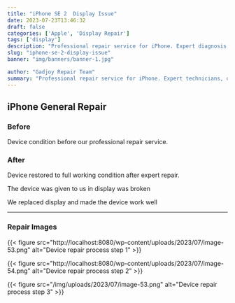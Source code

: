 ```yaml
---
title: "iPhone SE 2  Display Issue"
date: 2023-07-23T13:46:32
draft: false
categories: ['Apple', 'Display Repair']
tags: ['display']
description: "Professional repair service for iPhone. Expert diagnosis and quality repairs in Bangalore."
slug: "iphone-se-2-display-issue"
banner: "img/banners/banner-1.jpg"

author: "Gadjoy Repair Team"
summary: "Professional repair service for iPhone. Expert technicians, quality parts, warranty included."
---
```


## iPhone General Repair

### Before

Device condition before our professional repair service.

### After

Device restored to full working condition after expert repair.

The device was given to us in display was broken

We replaced display and made the device work well

---

### Repair Images

{{< figure src="http://localhost:8080/wp-content/uploads/2023/07/image-53.png" alt="Device repair process step 1" >}}

{{< figure src="http://localhost:8080/wp-content/uploads/2023/07/image-54.png" alt="Device repair process step 2" >}}

{{< figure src="/img/uploads/2023/07/image-53.png" alt="Device repair process step 3" >}}

